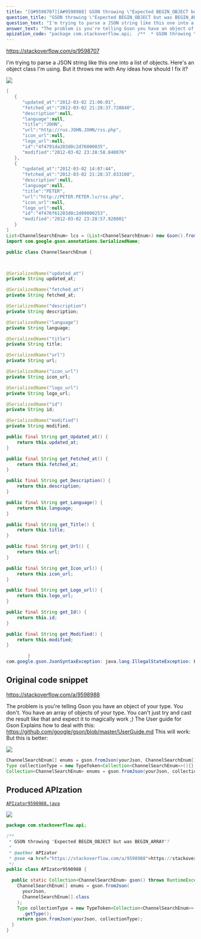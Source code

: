 ```yaml
---
title: "[Q#9598707][A#9598988] GSON throwing \"Expected BEGIN_OBJECT but was BEGIN_ARRAY\"?"
question_title: "GSON throwing \"Expected BEGIN_OBJECT but was BEGIN_ARRAY\"?"
question_text: "I'm trying to parse a JSON string like this one into a list of objects. Here's an object class I'm using. But it throws me with Any ideas how should I fix it?"
answer_text: "The problem is you're telling Gson you have an object of your type. You don't. You have an array of objects of your type. You can't just try and cast the result like that and expect it to magically work ;) The User guide for Gson Explains how to deal with this: https://github.com/google/gson/blob/master/UserGuide.md This will work: But this is better:"
apization_code: "package com.stackoverflow.api;  /**  * GSON throwing \"Expected BEGIN_OBJECT but was BEGIN_ARRAY\"?  *  * @author APIzator  * @see <a href=\"https://stackoverflow.com/a/9598988\">https://stackoverflow.com/a/9598988</a>  */ public class APIzator9598988 {    public static Collection<ChannelSearchEnum> gson() throws RuntimeException {     ChannelSearchEnum[] enums = gson.fromJson(       yourJson,       ChannelSearchEnum[].class     );     Type collectionType = new TypeToken<Collection<ChannelSearchEnum>>() {}       .getType();     return gson.fromJson(yourJson, collectionType);   } }"
---
```


https://stackoverflow.com/q/9598707

I&#x27;m trying to parse a JSON string like this one
into a list of objects.
Here&#x27;s an object class I&#x27;m using.
But it throws me with
Any ideas how should I fix it?


<div class="code-logo"><img src="/stackoverflow.png" /></div>

```java
[
   {
      "updated_at":"2012-03-02 21:06:01",
      "fetched_at":"2012-03-02 21:28:37.728840",
      "description":null,
      "language":null,
      "title":"JOHN",
      "url":"http://rus.JOHN.JOHN/rss.php",
      "icon_url":null,
      "logo_url":null,
      "id":"4f4791da203d0c2d76000035",
      "modified":"2012-03-02 23:28:58.840076"
   },
   {
      "updated_at":"2012-03-02 14:07:44",
      "fetched_at":"2012-03-02 21:28:37.033108",
      "description":null,
      "language":null,
      "title":"PETER",
      "url":"http://PETER.PETER.lv/rss.php",
      "icon_url":null,
      "logo_url":null,
      "id":"4f476f61203d0c2d89000253",
      "modified":"2012-03-02 23:28:57.928001"
   }
]
List<ChannelSearchEnum> lcs = (List<ChannelSearchEnum>) new Gson().fromJson( jstring , ChannelSearchEnum.class);
import com.google.gson.annotations.SerializedName;

public class ChannelSearchEnum {



@SerializedName("updated_at")
private String updated_at;

@SerializedName("fetched_at")
private String fetched_at;

@SerializedName("description")
private String description;

@SerializedName("language")
private String language;

@SerializedName("title")
private String title;

@SerializedName("url")
private String url;

@SerializedName("icon_url")
private String icon_url;

@SerializedName("logo_url")
private String logo_url;

@SerializedName("id")
private String id;

@SerializedName("modified")
private String modified;

public final String get_Updated_at() {
    return this.updated_at;
}

public final String get_Fetched_at() {
    return this.fetched_at;
}

public final String get_Description() {
    return this.description;
}

public final String get_Language() {
    return this.language;
}

public final String get_Title() {
    return this.title;
}

public final String get_Url() {
    return this.url;
}

public final String get_Icon_url() {
    return this.icon_url;
}

public final String get_Logo_url() {
    return this.logo_url;
}

public final String get_Id() {
    return this.id;
}

public final String get_Modified() {
    return this.modified;
}

        }
com.google.gson.JsonSyntaxException: java.lang.IllegalStateException: Expected BEGIN_OBJECT but was BEGIN_ARRAY at line 1 column 2
```


## Original code snippet

https://stackoverflow.com/a/9598988

The problem is you&#x27;re telling Gson you have an object of your type. You don&#x27;t. You have an array of objects of your type. You can&#x27;t just try and cast the result like that and expect it to magically work ;)
The User guide for Gson Explains how to deal with this:
https://github.com/google/gson/blob/master/UserGuide.md
This will work:
But this is better:

<div class="code-logo"><img src="/stackoverflow.png" /></div>

```java
ChannelSearchEnum[] enums = gson.fromJson(yourJson, ChannelSearchEnum[].class);
Type collectionType = new TypeToken<Collection<ChannelSearchEnum>>(){}.getType();
Collection<ChannelSearchEnum> enums = gson.fromJson(yourJson, collectionType);
```

## Produced APIzation

[`APIzator9598988.java`](https://github.com/pasqualesalza/apization-temp-data/raw/master/search/APIzator9598988.java)

<div class="code-logo"><img src="/apizator.png" /></div>

```java
package com.stackoverflow.api;

/**
 * GSON throwing "Expected BEGIN_OBJECT but was BEGIN_ARRAY"?
 *
 * @author APIzator
 * @see <a href="https://stackoverflow.com/a/9598988">https://stackoverflow.com/a/9598988</a>
 */
public class APIzator9598988 {

  public static Collection<ChannelSearchEnum> gson() throws RuntimeException {
    ChannelSearchEnum[] enums = gson.fromJson(
      yourJson,
      ChannelSearchEnum[].class
    );
    Type collectionType = new TypeToken<Collection<ChannelSearchEnum>>() {}
      .getType();
    return gson.fromJson(yourJson, collectionType);
  }
}

```